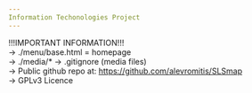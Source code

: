 ```yaml
---
Information Techonologies Project
---
```


!!!IMPORTANT INFORMATION!!!  
  -> ./menu/base.html = homepage  
  -> ./media/* -> .gitignore (media files)  
  -> Public github repo at: https://github.com/alevromitis/SLSmap  
  -> GPLv3 Licence  
  

